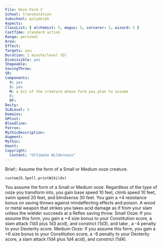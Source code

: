 ```yaml
---
File: Ooze Form I
School: transmutation
Subschool: polymorph
Aspects: 
ClassList: { alchemist: 5, magus: 5, sorcerer: 5, wizard: 5 }
CastTime: standard action
Range: personal
Area: 
Effect: 
Targets: you
Duration: 1 minute/level (D)
Dismissible: yes
Shapeable: 
SavingThrow: 
SR: 
Components:
  V: yes
  S: yes
  M: a bit of the creature whose form you plan to assume
  F: 
  DF: 
Deity: 
SLALevel: 5
Domains: 
GPCost: 
Bloodline: 
Patron: 
MythicDescription: 
Augment: 
Mythic: 
Haunt: 
Copyright:
  Content: "Ultimate Wilderness"
---
```

Brief:: Assume the form of a Small or Medium ooze creature.

```dataviewjs
customJS.Spell.printWiki(dv)
```

You assume the form of a Small or Medium ooze. Regardless of the type of ooze you transform into, you gain base speed 10 feet, climb speed 10 feet, swim speed 20 feet, and blindsense 30 feet. You gain a +4 resistance bonus on saving throws against mindaffecting effects and poison. A wood or metal weapon that strikes you takes acid damage as if from your slam unless the wielder succeeds at a Reflex saving throw. Small Ooze: If you assume this form, you gain a +4 size bonus to your Constitution score, a slam attack (1d3 plus 1d3 acid), and constrict (1d3), and take , a -4 penalty to your Dexterity score. Medium Ooze: If you assume this form, you gain a +6 size bonus to your Constitution score, a -6 penalty to your Dexterity score, a slam attack (1d4 plus 1d4 acid), and constrict (1d4).
